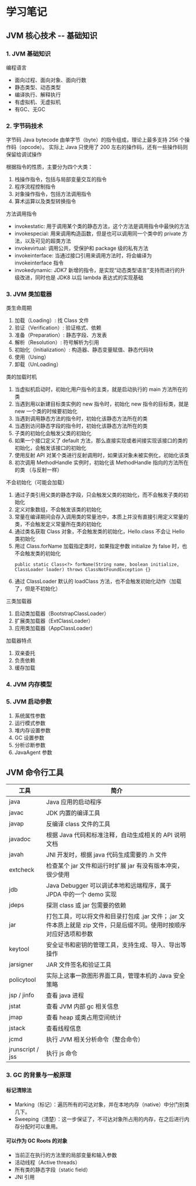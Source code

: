 # 学习笔记

## JVM 核心技术 -- 基础知识

### 1. JVM 基础知识
编程语言
- 面向过程、面向对象、面向行数
- 静态类型、动态类型
- 编译执行、解释执行
- 有虚拟机、无虚拟机
- 有GC、无GC

### 2. 字节码技术
字节码
Java bytecode 由单字节（byte）的指令组成，理论上最多支持 256 个操作码（opcode）。
实际上 Java 只使用了 200 左右的操作码，还有一些操作码则保留给调试操作

根据指令的性质，主要分为四个大类：
1. 栈操作指令，包括与局部变量交互的指令
2. 程序流程控制指令
3. 对象操作指令，包括方法调用指令
4. 算术运算以及类型转换指令

方法调用指令
- invokestatic: 用于调用某个类的静态方法，这个方法是调用指令中最快的方法
- invokespecial: 用来调用构造函数，但是也可以调用同一个类中的 private 方法，以及可见的超类方法
- invokevirtual: 调用公共，受保护和 package 级的私有方法
- invokeinterface: 当通过接口引用来调用方法时，将会编译为 invokeinterface 指令
- invokedynamic: JDK7 新增的指令，是实现“动态类型语言”支持而进行的升级改进，同时也是 JDK8 以后 lambda 表达式的实现基础

### 3. JVM 类加载器
类生命周期
1. 加载（Loading）: 找 Class 文件
2. 验证（Verification）: 验证格式、依赖
3. 准备（Preparation）: 静态字段、方发表
4. 解析（Resolution）: 符号解析为引用
5. 初始化（Initialization）: 构造器、静态变量赋值、静态代码块
6. 使用（Using）
7. 卸载（UnLoading）

类的加载时机
1. 当虚拟机启动时，初始化用户指令的主类，就是启动执行的 main 方法所在的类
2. 当遇到用以新建目标类实例的 new 指令时，初始化 new 指令的目标类，就是 new 一个类的时候要初始化
3. 当遇到调用静态方法的指令时，初始化该静态方法所在的类
4. 当遇到访问静态字段的指令时，初始化该静态方法所在的类
5. 子类的初始化会触发父类的初始化
6. 如果一个接口定义了 default 方法，那么直接实现或者间接实现该接口的类的初始化，会触发该接口的初始化
7. 使用反射 API 对某个类进行反射调用时，如果该对象未被实例化，初始化该类
8. 初次调用 MethodHandle 实例时，初始化该 MethodHandle 指向的方法所在的类 （与反射一样）

不会初始化（可能会加载）
1. 通过子类引用父类的静态字段，只会触发父类的初始化，而不会触发子类的初始化
2. 定义对象数组，不会触发该类的初始化
3. 常量在编译期间会存入调用类的常量池中，本质上并没有直接引用定义常量的类，不会触发定义常量所在类的初始化
4. 通过类名获取 Class 对象，不会触发类的初始化，Hello.class 不会让 Hello 类初始化
5. 用过 Class.forName 加载指定类时，如果指定参数 initialize 为 false 时，也不会触发类的初始化
    ```
    public static Class<?> forName(String name, boolean initialize, ClassLoader loader) throws ClassNotFoundException {}   
    ```
6. 通过 ClassLoader 默认的 loadClass 方法，也不会触发初始化动作（加载了，但是不初始化）

三类加载器
1. 启动类加载器（BootstrapClassLoader）
2. 扩展类加载器（ExtClassLoader）
3. 应用类加载器（AppClassLoader）

加载器特点
1. 双亲委托
2. 负责依赖
3. 缓存加载

### 4. JVM 内存模型

### 5. JVM 启动参数
1. 系统属性参数
2. 运行模式参数
3. 堆内存设置参数
4. GC 设置参数
5. 分析诊断参数
6. JavaAgent 参数



## JVM 命令行工具

| 工具              | 简介                                                         |
| ----------------- | ------------------------------------------------------------ |
| java              | Java 应用的启动程序                                          |
| javac             | JDK 内置的编译工具                                           |
| javap             | 反编译 class 文件的工具                                      |
| javadoc           | 根据 Java 代码和标准注释，自动生成相关的 API 说明文档        |
| javah             | JNI 开发时，根据 java 代码生成需要的 .h 文件                 |
| extcheck          | 检查某个 jar 文件和运行时扩展 jar 有没有版本冲突，很少使用   |
| jdb               | Java Debugger 可以调试本地和远端程序，属于 JPDA 中的一个 demo 实现 |
| jdeps             | 探测 class 或 jar 包需要的依赖                               |
| jar               | 打包工具，可以将文件和目录打包成 .jar 文件；.jar 文件本质上就是 zip 文件，只是后缀不同。使用时按顺序对应好选项和参数 |
| keytool           | 安全证书和密钥的管理工具，支持生成、导入、导出等操作         |
| jarsigner         | JAR 文件签名和验证工具                                       |
| policytool        | 实际上这事一款图形界面工具，管理本机的 Java 安全策略         |
| jsp / jinfo       | 查看 java 进程                                               |
| jstat             | 查看 JVM 内部 gc 相关信息                                    |
| jmap              | 查看 heap 或类占用空间统计                                   |
| jstack            | 查看线程信息                                                 |
| jcmd              | 执行 JVM 相关分析命令（整合命令）                            |
| jrunscript /  jss | 执行 js 命令                                                 |





### 3. GC 的背景与一般原理

#### 标记清除法

- Marking（标记）：遍历所有的可达对象，并在本地内存（native）中分门别类几下。
- Sweeping（清楚）：这一步保证了，不可达对象所占用的内存，在之后进行内存分配时可以重用。



#### 可以作为 GC Roots 的对象

- 当前正在执行的方法里的局部变量和输入参数
- 活动线程（Active threads）
- 所有类的静态字段（static field）
- JNI 引用

